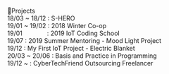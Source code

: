 <br/>
📖Projects<br/>
18/03 ~ 18/12 : S-HERO<br/>
19/01 ~ 19/02 : 2018 Winter Co-op<br/>
19/01&emsp;&emsp;&emsp;&emsp;: 2019 IoT Coding School<br/>
19/07         : 2019 Summer Mentoring - Mood Light Project<br/>
19/12         : My First IoT Project - Electric Blanket<br/>
20/03 ~ 20/06 : Basis and Practice in Programming<br/>
19/12 ~       : CyberTechFriend Outsourcing Freelancer<br/>
